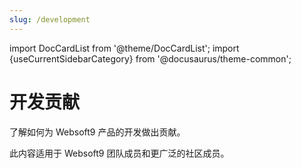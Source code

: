 ```yaml
---
slug: /development
---
```


import DocCardList from '@theme/DocCardList';
import {useCurrentSidebarCategory} from '@docusaurus/theme-common';

# 开发贡献

了解如何为 Websoft9 产品的开发做出贡献。

此内容适用于 Websoft9 团队成员和更广泛的社区成员。

<DocCardList items={useCurrentSidebarCategory().items}/>